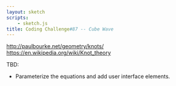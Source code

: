 ```yaml
---
layout: sketch
scripts: 
    - sketch.js
title: Coding Challenge#87 -- Cube Wave
---
```


<http://paulbourke.net/geometry/knots/>   
<https://en.wikipedia.org/wiki/Knot_theory>   

TBD:
* Parameterize the equations and add user interface elements.


